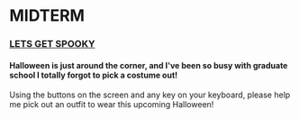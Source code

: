 # MIDTERM

### [LETS GET SPOOKY](https://github.com/artdelolo/CIM640/blob/master/Homework/p5/SpookyDigitalSelfie)

#### Halloween is just around the corner, and I've been so busy with graduate school I totally forgot to pick a costume out!

 Using the buttons on the screen and any key on your keyboard, please help me pick out an outfit to wear this upcoming Halloween!

